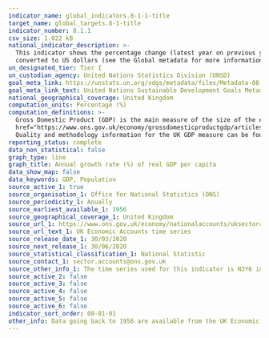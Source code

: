 ```yaml
---
indicator_name: global_indicators.8-1-1-title
target_name: global_targets.8-1-title
indicator_number: 8.1.1
csv_size: 1.022 kB
national_indicator_description: >-
  This indicator shows the percentage change (latest year on previous year) in Gross Domestic Product (GDP) (Average) per capita at market prices. This differs from data presented on the <a href="https://unstats.un.org/sdgs/indicators/database/">UN SDG database</a>, as values have not been
  converted to US dollars (see the Global metadata for more information).
un_designated_tier: Tier I
un_custodian_agency: United Nations Statistics Division (UNSD)
goal_meta_link: https://unstats.un.org/sdgs/metadata/files/Metadata-08-01-01.pdf 
goal_meta_link_text: United Nations Sustainable Development Goals Metadata (PDF 232 KB)
national_geographical_coverage: United Kingdom
computation_units: Percentage (%)
computation_definitions: >-
  Gross Domestic Product (GDP) is the main measure of the size of the economy, representing the total value of all final goods and services produced in a defined time period. The ONS has published <a
  href="https://www.ons.gov.uk/economy/grossdomesticproductgdp/articles/whatisgdp/2016-11-21">What is GDP?</a> and <a href="https://www.ons.gov.uk/economy/grossdomesticproductgdp/articles/gdpandme/2017-03-20">GDP and me</a> to explain what GDP is and how it relates to everyday life.
  Quality and methodology information for the UK GDP measure can be found <a href="https://www.ons.gov.uk/economy/grossdomesticproductgdp/methodologies/grossdomesticproductgdpqmi">here<a/>.
reporting_status: complete
data_non_statistical: false
graph_type: line
graph_title: Annual growth rate (%) of real GDP per capita
data_show_map: false
data_keywords: GDP, Population
source_active_1: true
source_organisation_1: Office for National Statistics (ONS)
source_periodicity_1: Anually
source_earliest_available_1: 1956
source_geographical_coverage_1: United Kingdom
source_url_1: https://www.ons.gov.uk/economy/nationalaccounts/uksectoraccounts/datasets/ukeconomicaccounts
source_url_text_1: UK Economic Accounts time series
source_release_date_1: 30/03/2020
source_next_release_1: 30/06/2020
source_statistical_classification_1: National Statistic
source_contact_1: sector.accounts@ons.gov.uk
source_other_info_1: The time series used for this indicator is N3Y6 in tab 1.1.5 (Gross domestic product at market prices, percentage change, latest year on previous year). To view earlier data you will need to unhide rows in the spreadsheet.
source_active_2: false
source_active_3: false
source_active_4: false
source_active_5: false
source_active_6: false
indicator_sort_order: 08-01-01
other_info: Data going back to 1956 are available from the UK Economic Accounts (see Sources tab). Data follows the UN specification for this indicator. This indicator has been identified in collaboration with topic experts.
---
```

